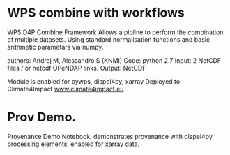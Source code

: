 # WPS combine with workflows

WPS D4P Combine Framework
Allows a pipline to perform the combination of multiple datasets. Using standard normalisation functions and basic arithmetic parametars via numpy. 

authors: Andrej M, Alessandro S (KNMI)
Code: python 2.7
Input: 2 NetCDF files / or netcdf OPeNDAP links.
Output: NetCDF

Module is enabled for pywps, dispel4py, xarray
Deployed to Climate4Impact www.climate4impact.eu

# Prov Demo.

Provenance Demo Notebook, demonstrates provenance with dispel4py processing elements, enabled for xarray data.
